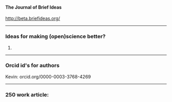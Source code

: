 
#### The Journal of Brief Ideas
http://beta.briefideas.org/

------
### Ideas for making (open)science better? 
1) 

------
### Orcid id's for authors
Kevin: orcid.org/0000-0003-3768-4269

------
### 250 work article: 
